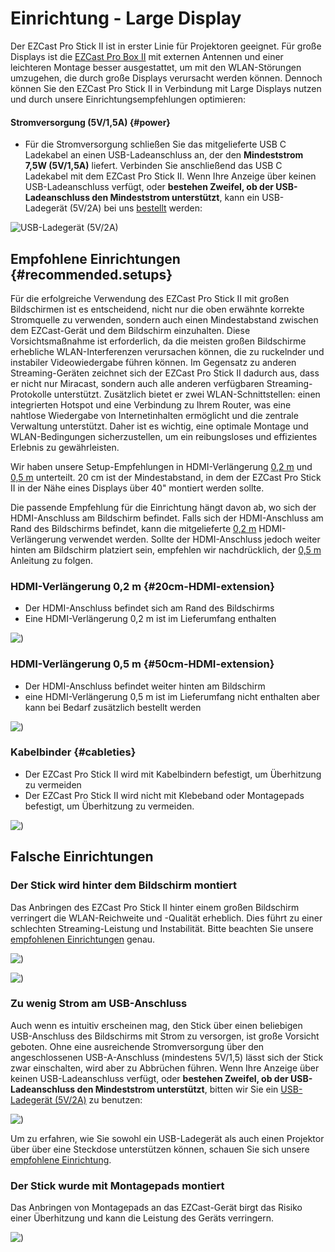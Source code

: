 # Einrichtung - Large Display

Der EZCast Pro Stick II ist in erster Linie für Projektoren geeignet. Für große Displays ist die [EZCast Pro Box II](/pro-box-b10/intro) mit externen Antennen und einer leichteren Montage besser ausgestattet, um mit den WLAN-Störungen umzugehen, die durch große Displays verursacht werden können. Dennoch können Sie den EZCast Pro Stick II in Verbindung mit Large Displays nutzen und durch unsere Einrichtungsempfehlungen optimieren:

#### Stromversorgung (5V/1,5A) {#power}

* Für die Stromversorgung schließen Sie das mitgelieferte USB C Ladekabel an einen USB-Ladeanschluss an, der den **Mindeststrom 7,5W (5V/1,5A)** liefert. Verbinden Sie anschließend das USB C Ladekabel mit dem EZCast Pro Stick II. Wenn Ihre Anzeige über keinen USB-Ladeanschluss verfügt, oder **bestehen Zweifel, ob der USB-Ladeanschluss den Mindeststrom unterstützt**, kann ein USB-Ladegerät (5V/2A) bei uns [bestellt](setup-tipps.md#powersupply) werden:

![USB-Ladegerät (5V/2A)](/assets/img/connect.power.stick.png)

## Empfohlene Einrichtungen {#recommended.setups}

Für die erfolgreiche Verwendung des EZCast Pro Stick II mit großen Bildschirmen ist es entscheidend, nicht nur die oben erwähnte korrekte Stromquelle zu verwenden, sondern auch einen Mindestabstand zwischen dem EZCast-Gerät und dem Bildschirm einzuhalten. Diese Vorsichtsmaßnahme ist erforderlich, da die meisten großen Bildschirme erhebliche WLAN-Interferenzen verursachen können, die zu ruckelnder und instabiler Videowiedergabe führen können. Im Gegensatz zu anderen Streaming-Geräten zeichnet sich der EZCast Pro Stick II dadurch aus, dass er nicht nur Miracast, sondern auch alle anderen verfügbaren Streaming-Protokolle unterstützt. Zusätzlich bietet er zwei WLAN-Schnittstellen: einen integrierten Hotspot und eine Verbindung zu Ihrem Router, was eine nahtlose Wiedergabe von Internetinhalten ermöglicht und die zentrale Verwaltung unterstützt. Daher ist es wichtig, eine optimale Montage und WLAN-Bedingungen sicherzustellen, um ein reibungsloses und effizientes Erlebnis zu gewährleisten.

Wir haben unsere Setup-Empfehlungen in HDMI-Verlängerung [0,2 m](#20cm-HDMI-extension) und [0,5 m](#50cm-HDMI-extension) unterteilt. 20 cm ist der Mindestabstand, in dem der EZCast Pro Stick II in der Nähe eines Displays über 40" montiert werden sollte.

Die passende Empfehlung für die Einrichtung hängt davon ab, wo sich der HDMI-Anschluss am Bildschirm befindet. Falls sich der HDMI-Anschluss am Rand des Bildschirms befindet, kann die mitgelieferte [0,2 m](#20cm-HDMI-extension) HDMI-Verlängerung verwendet werden. Sollte der HDMI-Anschluss jedoch weiter hinten am Bildschirm platziert sein, empfehlen wir nachdrücklich, der [0,5 m](#50cm-HDMI-extension) Anleitung zu folgen.


### HDMI-Verlängerung 0,2 m {#20cm-HDMI-extension}

* Der HDMI-Anschluss befindet sich am Rand des Bildschirms
* Eine HDMI-Verlängerung 0,2 m ist im Lieferumfang enthalten

![)](/assets/img/D10.large.screen.20cm.png)

### HDMI-Verlängerung 0,5 m {#50cm-HDMI-extension}

* Der HDMI-Anschluss befindet weiter hinten am Bildschirm
* eine HDMI-Verlängerung 0,5 m ist im Lieferumfang nicht enthalten aber kann bei Bedarf zusätzlich bestellt werden

![)](/assets/img/D10.large.screen.50cm.png)

### Kabelbinder {#cableties}

* Der EZCast Pro Stick II wird mit Kabelbindern befestigt, um Überhitzung zu vermeiden
* Der EZCast Pro Stick II wird nicht mit Klebeband oder Montagepads befestigt, um Überhitzung zu vermeiden.

![)](/assets/img/D10-mount.with.cable.ties.png)

## Falsche Einrichtungen

### Der Stick wird hinter dem Bildschirm montiert

Das Anbringen des EZCast Pro Stick II hinter einem großen Bildschirm verringert die WLAN-Reichweite und -Qualität erheblich. Dies führt zu einer schlechten Streaming-Leistung und Instabilität. Bitte beachten Sie unsere [empfohlenen Einrichtungen](#recommended.setups) genau.

![)](/assets/img/D10.large.screen.donot1.png)

![)](/assets/img/D10.large.screen.donot2.png)

### Zu wenig Strom am USB-Anschluss

Auch wenn es intuitiv erscheinen mag, den Stick über einen beliebigen USB-Anschluss des Bildschirms mit Strom zu versorgen, ist große Vorsicht geboten. Ohne eine ausreichende Stromversorgung über den angeschlossenen USB-A-Anschluss (mindestens 5V/1,5) lässt sich der Stick zwar einschalten, wird aber zu Abbrüchen führen. Wenn Ihre Anzeige über keinen USB-Ladeanschluss verfügt, oder **bestehen Zweifel, ob der USB-Ladeanschluss den Mindeststrom unterstützt**, bitten wir Sie ein [USB-Ladegerät (5V/2A)](#power) zu benutzen:

![)](/assets/img/D10.large.screen.donot3.png)

Um zu erfahren, wie Sie sowohl ein USB-Ladegerät als auch einen Projektor über über eine Steckdose unterstützen können, schauen Sie sich unsere [empfohlene Einrichtung](#splitter).

### Der Stick wurde mit Montagepads montiert

Das Anbringen von Montagepads an das EZCast-Gerät birgt das Risiko einer Überhitzung und kann die Leistung des Geräts verringern.

![)](/assets/img/D10.large.screen.donot4.png)

